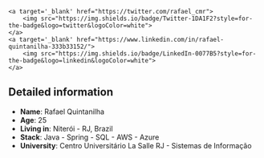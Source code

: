 <div>

    <a target='_blank' href="https://twitter.com/rafael_cmr">
        <img src="https://img.shields.io/badge/Twitter-1DA1F2?style=for-the-badge&logo=twitter&logoColor=white">
    </a>
    <a target='_blank' href="https://www.linkedin.com/in/rafael-quintanilha-333b33152/">
        <img src="https://img.shields.io/badge/LinkedIn-0077B5?style=for-the-badge&logo=linkedin&logoColor=white">
    </a>
  
</div>


## Detailed information

* **Name**: Rafael Quintanilha
* **Age**: 25
* **Living in**: Niterói - RJ, Brazil
* **Stack**: Java - Spring - SQL - AWS - Azure
* **University**: Centro Universitário La Salle RJ - Sistemas de Informação
